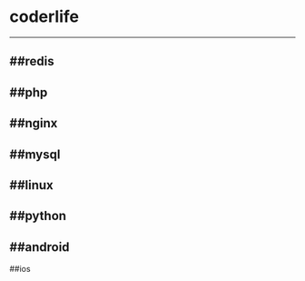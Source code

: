 # coderlife
---
##redis
---
##php
---
##nginx
---
##mysql
---
##linux
---
##python
---
##android
---
##ios
